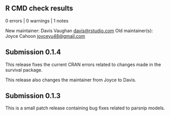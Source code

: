 ## R CMD check results

0 errors | 0 warnings | 1 notes

   New maintainer:
     Davis Vaughan <davis@rstudio.com>
   Old maintainer(s):
     Joyce Cahoon <joyceyu48@gmail.com>

## Submission 0.1.4

This release fixes the current CRAN errors related to changes made in the survival package.

This release also changes the maintainer from Joyce to Davis.

## Submission 0.1.3

This is a small patch release containing bug fixes related to parsnip models.
